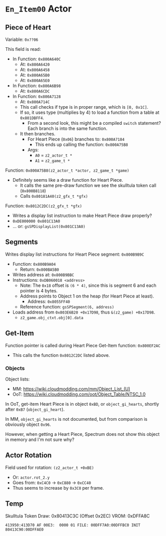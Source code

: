 `En_Item00` Actor
=================

## Piece of Heart

Variable: `0x??06`

This field is read:
- In Function: `0x800A640C`
  - At: `0x800A6420`
  - At: `0x800A6458`
  - At: `0x800A65B0`
  - At: `0x800A65E0`
- In Function: `0x800A6B98`
  - At: `0x800A6CDC`
- In Function: `0x800A7128`
  - At: `0x800A714C`
  - This call checks if type is in proper range, which is `[0, 0x1C]`.
  - If so, it uses type (multiplies by 4) to load a function from a table at `0x801DBFF4`.
    - From a second look, this might be a compiled `switch` statement? Each branch is into the same function.
  - It then branches.
    - For Heart Piece (`0x06`) branches to: `0x800A7184`
      - This ends up calling the function: `0x800A75B8`
    - Args:
      - `A0` = `z2_actor_t *`
      - `A1` = `z2_game_t *`

Function: `0x800A75B8(z2_actor_t *actor, z2_game_t *game)`
- Definitely seems like a draw function for Heart Piece.
  - It calls the same pre-draw function we see the skulltula token call (`0x800B8118`)
  - Calls `0x80181A40(z2_gfx_t *gfx)`

Function: `0x8012C2DC(z2_gfx_t *gfx)`
- Writes a display list instruction to make Heart Piece draw properly?
- `0xDE000000 0x801C13A0`
- ... or: `gsSPDisplayList(0x801C13A0)`

## Segments

Writes display list instructions for Heart Piece segment: `0x800B9B9C`
- Function: `0x800B9A04`
  - Return: `0x800BA5B0`
- Writes address at: `0x800B9BBC`
- Instructions: `0xDB060018 <address>`
  - Note: The `0x18` offset is `(6 * 4)`, since this is segment 6 and each pointer is 4 bytes.
  - Address points to Object 1 on the heap (for Heart Piece at least).
    - Address: `0x8055FF40`
  - Reference function: `gsSPSegment(6, address)`
- Loads address from `0x803E6B20 +0x17D98`, thus `&(z2_game) +0x17D98`.
  - `z2_game.obj_ctxt.obj[0].data`

## Get-Item

Function pointer is called during Heart Piece Get-Item function: `0x800EF2AC`
- This calls the function `0x8012C2DC` listed above.

### Objects

Object lists:
- MM: https://wiki.cloudmodding.com/mm/Object_List_(U)
- OoT: https://wiki.cloudmodding.com/oot/Object_Table/NTSC_1.0

In OoT, get-item Heart Piece is in object `0xBD`, or `object_gi_hearts`, shortly after `0xB7` (`object_gi_heart`).

In MM, `object_gi_hearts` is not documented, but from comparison is obviously object `0x96`.

However, when getting a Heart Piece, Spectrum does not show this object in memory and I'm not sure why?

## Actor Rotation

Field used for rotation: `(z2_actor_t +0xBE)`
- Or: `actor.rot_2.y`
- Goes from: `0xC4C0` -> `0xC880` -> `0xCC40`
- Thus seems to increase by `0x3C0` per frame.

## Temp

Skulltula Token Draw: 0x80413C3C (Offset 0x2EC)
VROM: 0xDFFA8C

```
413950:413D70 AF 00E3:  0000 01 FILE: 00DFF7A0:00DFFBC0 INIT 80413C90:00DFFAE0
```
